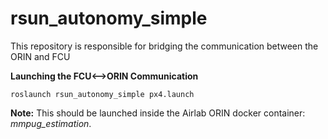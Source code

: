 # rsun_autonomy_simple

This repository is responsible for bridging the communication between the ORIN and FCU



**Launching the FCU<-->ORIN Communication**

```
roslaunch rsun_autonomy_simple px4.launch
```



**Note:** This should be launched inside the Airlab ORIN docker container: *mmpug_estimation*.
